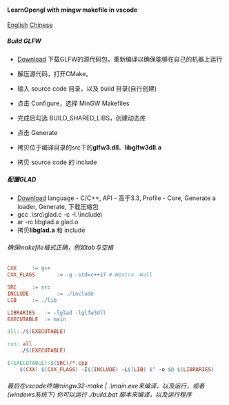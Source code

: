#### LearnOpengl with mingw makefile in vscode

[English](README.md) [Chinese](README_zh.md)

##### Build GLFW

- [Download](https://github.com/glfw/glfw/releases) 下载GLFW的源代码包，重新编译以确保能够在自己的机器上运行

- 解压源代码，打开CMake。
- 输入 source code 目录，以及 build 目录(自行创建)
- 点击 Configure，选择 MinGW Makefiles

- 完成后勾选 BUILD_SHARED_LIBS，创建动态库
- 点击 Generate

- 拷贝位于编译目录的src下的**glfw3.dll**、**libglfw3dll.a**
- 拷贝 source code 的 include

##### 配置GLAD

- [Download](https://glad.dav1d.de/) language - C/C++, API - 高于3.3, Profile - Core, Generate a loader, Generate, 下载压缩包
- gcc .\src\glad.c -c -I.\include\
- ar -rc libglad.a glad.o
- 拷贝**libglad.a** 和 include

###### 确保makefile格式正确，例如tab与空格

```makefile
CXX		:= g++
CXX_FLAGS       := -g -std=c++17 #-Wextra -Wall

SRC		:= src
INCLUDE         := ./include
LIB		:= ./lib

LIBRARIES	:= -lglad -lglfw3dll
EXECUTABLE	:= main

all:./$(EXECUTABLE)

run: all
	./$(EXECUTABLE)

$(EXECUTABLE):$(SRC)/*.cpp
	$(CXX) $(CXX_FLAGS) -I$(INCLUDE) -L$(LIB) $^ -o $@ $(LIBRARIES)
```

###### 最后在vscode终端mingw32-make | .\main.exe来编译，以及运行，或者(windows系统下) 你可以运行 ./build.bat 脚本来编译，以及运行程序
